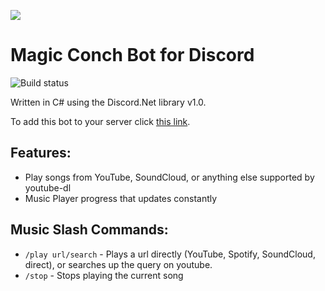 ![](http://i.imgur.com/Uv8fWNY.png)

Magic Conch Bot for Discord
===================

![Build status](https://github.com/tristanmcpherson/MagicConchBot/actions/workflows/docker-publish.yml/badge.svg?branch=master)


Written in C# using the Discord.Net library v1.0.

To add this bot to your server click [this link](https://discordapp.com/oauth2/authorize?client_id=267000484420780045&scope=bot&permissions=540048384).

**Features:**
------------------

- Play songs from YouTube, SoundCloud, or anything else supported by youtube-dl
- Music Player progress that updates constantly


**Music Slash Commands:**
------------------

- `/play url/search` - Plays a url directly (YouTube, Spotify, SoundCloud, direct), or searches up the query on youtube.
- `/stop` - Stops playing the current song
